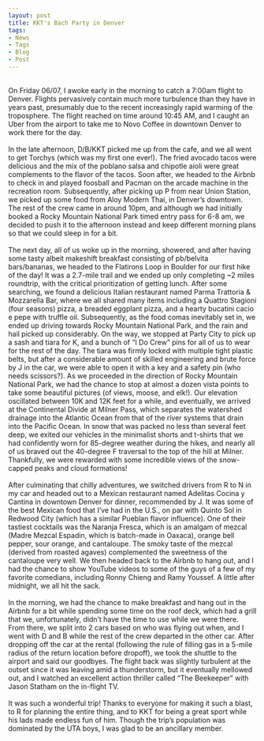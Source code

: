 ```yaml
---
layout: post
title: KKT's Bach Party in Denver
tags:
- News
- Tags
- Blog
- Post
---
```


<br/>
On Friday 06/07, I awoke early in the morning to catch a 7:00am flight to Denver. Flights pervasively contain much more turbulence than they have in years past, presumably due to the recent increasingly rapid warming of the troposphere. The flight reached on time around 10:45 AM, and I caught an Uber from the airport to take me to Novo Coffee in downtown Denver to work there for the day.
<br/>
<br/>
In the late afternoon, D/B/KKT picked me up from the cafe, and we all went to get Torchys (which was my first one ever!). The fried avocado tacos were delicious and the mix of the poblano salsa and chipotle aioli were great complements to the flavor of the tacos. Soon after, we headed to the Airbnb to check in and played foosball and Pacman on the arcade machine in the recreation room. Subsequently, after picking up P from near Union Station, we picked up some food from Aloy Modern Thai, in Denver’s downtown. The rest of the crew came in around 10pm, and although we had initially booked a Rocky Mountain National Park timed entry pass for 6-8 am, we decided to push it to the afternoon instead and keep different morning plans so that we could sleep in for a bit.
<br/>
<br/>
The next day, all of us woke up in the morning, showered, and after having some tasty albeit makeshift breakfast consisting of pb/belvita bars/bananas, we headed to the Flatirons Loop in Boulder for our first hike of the day! It was a 2.7-mile trail and we ended up only completing ~2 miles roundtrip, with the critical prioritization of getting lunch. After some searching, we found a delicious Italian restaurant named Parma Trattoria & Mozzarella Bar, where we all shared many items including a Quattro Stagioni (four seasons) pizza, a breaded eggplant pizza, and a hearty bucatini cacio e pepe with truffle oil. Subsequently, as the food comas inevitably set in, we ended up driving towards Rocky Mountain National Park, and the rain and hail picked up considerably. On the way, we stopped at Party City to pick up a sash and tiara for K, and a bunch of “I Do Crew” pins for all of us to wear for the rest of the day. The tiara was firmly locked with multiple tight plastic belts, but after a considerable amount of skilled engineering and brute force by J in the car, we were able to open it with a key and a safety pin (who needs scissors?). As we proceeded in the direction of Rocky Mountain National Park, we had the chance to stop at almost a dozen vista points to take some beautiful pictures (of views, moose, and elk!). Our elevation oscillated between 10K and 12K feet for a while, and eventually, we arrived at the Continental Divide at Milner Pass, which separates the watershed drainage into the Atlantic Ocean from that of the river systems that drain into the Pacific Ocean. In snow that was packed no less than several feet deep, we exited our vehicles in the minimalist shorts and t-shirts that we had confidently worn for 85-degree weather during the hikes, and nearly all of us braved out the 40-degree F traversal to the top of the hill at Milner. Thankfully, we were rewarded with some incredible views of the snow-capped peaks and cloud formations!
<br/>
<br/>
After culminating that chilly adventures, we switched drivers from R to N in my car and headed out to a Mexican restaurant named Adelitas Cocina y Cantina in downtown Denver for dinner, recommended by J. It was some of the best Mexican food that I’ve had in the U.S., on par with Quinto Sol in Redwood City (which has a similar Pueblan flavor influence). One of their tastiest cocktails was the Naranja Fresca, which is an amalgam of mezcal (Madre Mezcal Espadin, which is batch-made in Oaxaca), orange bell pepper, sour orange, and cantaloupe. The smoky taste of the mezcal (derived from roasted agaves) complemented the sweetness of the cantaloupe very well. We then headed back to the Airbnb to hang out, and I had the chance to show YouTube videos to some of the guys of a few of my favorite comedians, including Ronny Chieng and Ramy Youssef. A little after midnight, we all hit the sack.
<br/>
<br/>
In the morning, we had the chance to make breakfast and hang out in the Airbnb for a bit while spending some time on the roof deck, which had a grill that we, unfortunately, didn’t have the time to use while we were there. From there, we split into 2 cars based on who was flying out when, and I went with D and B while the rest of the crew departed in the other car. After dropping off the car at the rental (following the rule of filling gas in a 5-mile radius of the return location before dropoff), we took the shuttle to the airport and said our goodbyes. The flight back was slightly turbulent at the outset since it was leaving amid a thunderstorm, but it eventually mellowed out, and I watched an excellent action thriller called “The Beekeeper” with Jason Statham on the in-flight TV.
<br/>
<br/>
It was such a wonderful trip! Thanks to everyone for making it such a blast, to R for planning the entire thing, and to KKT for being a great sport while his lads made endless fun of him. Though the trip’s population was dominated by the UTA boys, I was glad to be an ancillary member.
